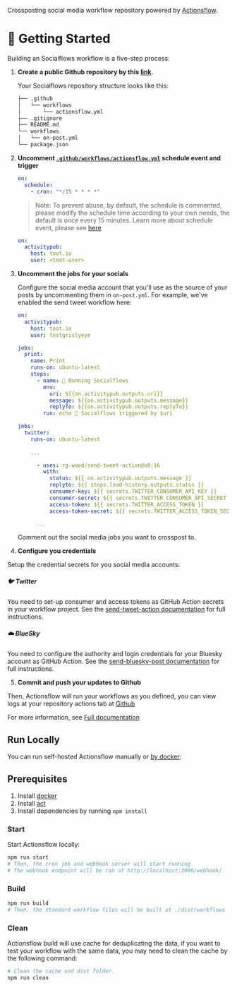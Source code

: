
Crossposting social media workflow repository powered by [Actionsflow](https://github.com/actionsflow/actionsflow).

# 🏁 Getting Started

Building an Socialflows workflow is a five-step process:

1. **Create a public Github repository by this [link](https://github.com/socialflows/socialflows/generate).**

   Your Socialflows repository structure looks like this:

   ```sh
   ├── .github
   │   └── workflows
   │       └── actionsflow.yml
   ├── .gitignore
   ├── README.md
   └── workflows
   │   └── on-post.yml
   └── package.json
   ```

2. **Uncomment [`.github/workflows/actionsflow.yml`](/.github/workflows/actionsflow.yml) schedule event and trigger**

    ```yml
    on:
      schedule:
        - cron: "*/15 * * * *"
    ```
    > Note: To prevent abuse, by default, the schedule is commented, please modify the schedule time according to your own needs, the default is once every 15 minutes. Learn more about schedule event, please see [here](https://docs.github.com/en/actions/reference/events-that-trigger-workflows#schedule)


    ```yml
    on:
      activitypub:
        host: toot.io
        user: <toot-user>
    ```

3. **Uncomment the jobs for your socials**

   Configure the social media account that you'll use as the source of your posts by uncommenting them in `on-post.yml`. For example, we've enabled the send tweet workflow here: 

   ```yaml
   on:
     activitypub:
       host: toot.io
       user: testgrislyeye
   
   jobs:
     print:
       name: Print
       runs-on: ubuntu-latest
       steps:
         - name: 🏁 Running Socialflows
           env:
             uri: ${{on.activitypub.outputs.uri}}
             message: ${{on.activitypub.outputs.message}}
             replyTo: ${{on.activitypub.outputs.replyTo}}
           run: echo 🔫 Socialflows triggered by $uri
   
   jobs:
     twitter:
       runs-on: ubuntu-latest
       
       ...
   
         - uses: rg-wood/send-tweet-action@v0.16
           with:
             status: ${{ on.activitypub.outputs.message }}
             replyto: ${{ steps.load-history.outputs.status }}
             consumer-key: ${{ secrets.TWITTER_CONSUMER_API_KEY }}
             consumer-secret: ${{ secrets.TWITTER_CONSUMER_API_SECRET }}
             access-token: ${{ secrets.TWITTER_ACCESS_TOKEN }}
             access-token-secret: ${{ secrets.TWITTER_ACCESS_TOKEN_SECRET }}
   
         ...
   ```
   
   Comment out the social media jobs you want to crosspost to.
   
4. **Configure you credentials**

Setup the credential secrets for you social media accounts:

##### 🐦 Twitter

You need to set-up consumer and access tokens as GitHub Action secrets in your workflow project. See the [send-tweet-action documentation](https://github.com/marketplace/actions/send-and-reply-tweet-action#secret-configuration) for full instructions.

##### ☁️ BlueSky

You need to configure the authority and login credentials for your Bluesky account as GitHub Action. See the [send-bluesky-post documentation](https://github.com/marketplace/actions/send-and-reply-bluesky-action#specify-authority) for full instructions.


5. **Commit and push your updates to Github**

Then, Actionsflow will run your workflows as you defined, you can view logs at your repository actions tab at [Github](https://github.com)

For more information, see [Full documentation](https://actionsflow.github.io/docs/)

## Run Locally

You can run self-hosted Actionsflow manually or [by docker](https://actionsflow.github.io/docs/self-hosted/#docker): 

## Prerequisites

1. Install [docker](https://docs.docker.com/get-docker/)
1. Install [act](https://github.com/nektos/act)
1. Install dependencies by running `npm install`

### Start

Start Actionsflow locally:

```bash
npm run start
# Then, the cron job and webhook server will start running
# The webhook endpoint will be ran at http://localhost:3000/webhook/
```

### Build

```bash
npm run build
# Then, the standard workflow files will be built at ./dist/workflows
```

### Clean

Actionsflow build will use cache for deduplicating the data, if you want to test your workflow with the same data, you may need to clean the cache by the following command:

```bash
# Clean the cache and dist folder.
npm run clean
```
